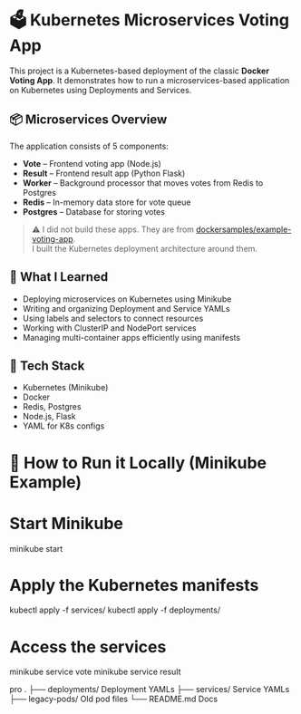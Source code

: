 # 🗳️ Kubernetes Microservices Voting App

This project is a Kubernetes-based deployment of the classic **Docker Voting App**. It demonstrates how to run a microservices-based application on Kubernetes using Deployments and Services.

## 📦 Microservices Overview

The application consists of 5 components:

- **Vote** – Frontend voting app (Node.js)
- **Result** – Frontend result app (Python Flask)
- **Worker** – Background processor that moves votes from Redis to Postgres
- **Redis** – In-memory data store for vote queue
- **Postgres** – Database for storing votes

> ⚠️ I did not build these apps. They are from [dockersamples/example-voting-app](https://github.com/dockersamples/example-voting-app).  
> I built the Kubernetes deployment architecture around them.

## 🧠 What I Learned

- Deploying microservices on Kubernetes using Minikube
- Writing and organizing Deployment and Service YAMLs
- Using labels and selectors to connect resources
- Working with ClusterIP and NodePort services
- Managing multi-container apps efficiently using manifests

## 🔧 Tech Stack

- Kubernetes (Minikube)
- Docker
- Redis, Postgres
- Node.js, Flask
- YAML for K8s configs

# 🚀 How to Run it Locally (Minikube Example)

# Start Minikube
minikube start

# Apply the Kubernetes manifests
kubectl apply -f services/
kubectl apply -f deployments/

# Access the services
minikube service vote
minikube service result

pro
.
├── deployments/     Deployment YAMLs
├── services/        Service YAMLs
├── legacy-pods/     Old pod files
└── README.md        Docs

